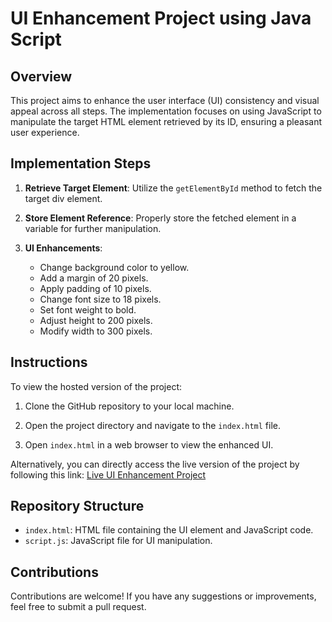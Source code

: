 # UI Enhancement Project using Java Script

## Overview

This project aims to enhance the user interface (UI) consistency and visual appeal across all steps. The implementation focuses on using JavaScript to manipulate the target HTML element retrieved by its ID, ensuring a pleasant user experience.

## Implementation Steps

1. **Retrieve Target Element**: Utilize the `getElementById` method to fetch the target div element.
   
2. **Store Element Reference**: Properly store the fetched element in a variable for further manipulation.

3. **UI Enhancements**:
    - Change background color to yellow.
    - Add a margin of 20 pixels.
    - Apply padding of 10 pixels.
    - Change font size to 18 pixels.
    - Set font weight to bold.
    - Adjust height to 200 pixels.
    - Modify width to 300 pixels.

## Instructions

To view the hosted version of the project:

1. Clone the GitHub repository to your local machine.
   
2. Open the project directory and navigate to the `index.html` file.
   
3. Open `index.html` in a web browser to view the enhanced UI.

Alternatively, you can directly access the live version of the project by following this link: [Live UI Enhancement Project](https://maverickcod.github.io/DOM-PROJECT1/)

## Repository Structure

- `index.html`: HTML file containing the UI element and JavaScript code.
- `script.js`: JavaScript file for UI manipulation.

## Contributions

Contributions are welcome! If you have any suggestions or improvements, feel free to submit a pull request.

